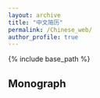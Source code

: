 ```yaml
---
layout: archive
title: "中文简历"
permalink: /Chinese_web/
author_profile: true
---
```


{% include base_path %}

## Monograph

